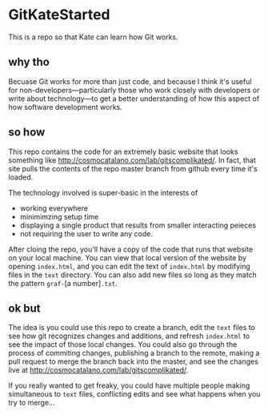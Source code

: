 # GitKateStarted
This is a repo so that Kate can learn how Git works.

## why tho

Becuase Git works for more than just code, and because I think it's useful for non-developers—particularly those who work closely with developers or write about technology—to get a better understanding of how this aspect of how software development works.

## so how

This repo contains the code for an extremely basic website that looks something like http://cosmocatalano.com/lab/gitscomplikated/. In fact, that site pulls the contents of the repo master branch from github every time it's loaded. 

The technology involved is super-basic in the interests of

- working everywhere
- minimimzing setup time
- displaying a single product that results from smaller interacting peieces
- not requiring the user to write any code.

After cloing the repo, you'll have a copy of the code that runs that website on your local machine. You can view that local version of the website by opening `index.html`, and you can edit the text of `index.html` by modifying files in the `text` directory. You can also add new files so long as they match the pattern `graf-`[a number]`.txt`. 

## ok but

The idea is you could use this repo to create a branch, edit the `text` files to see how git recognizes changes and additions, and refresh `index.html` to see the impact of those local changes. You could also go through the process of commiting changes, publishing a branch to the remote, making a pull request to merge the branch back into the master, and see the changes live at http://cosmocatalano.com/lab/gitscomplikated/. 

If you really wanted to get freaky, you could have multiple people making simultaneous to `text` files, conflicting edits and see what happens when you try to merge…

